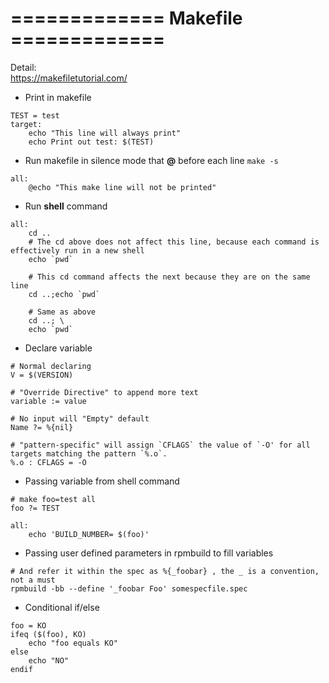 # =============  Makefile   =============  
Detail:  
https://makefiletutorial.com/

- Print in makefile
```make
TEST = test
target:
    echo "This line will always print"
    echo Print out test: $(TEST)
```

- Run makefile in silence mode that **@** before each line ```make -s```
```make
all:
    @echo "This make line will not be printed"
```

- Run **shell** command
```make
all:
    cd ..
    # The cd above does not affect this line, because each command is effectively run in a new shell
    echo `pwd`

    # This cd command affects the next because they are on the same line
    cd ..;echo `pwd`

    # Same as above
    cd ..; \
    echo `pwd`
```

- Declare variable
```make
# Normal declaring
V = $(VERSION)

# "Override Directive" to append more text
variable := value

# No input will "Empty" default
Name ?= %{nil}

# "pattern-specific" will assign `CFLAGS` the value of `-O' for all targets matching the pattern `%.o`.
%.o : CFLAGS = -O
```

- Passing variable from shell command
```make
# make foo=test all
foo ?= TEST

all:
	echo 'BUILD_NUMBER= $(foo)'
```

- Passing user defined parameters in rpmbuild to fill variables
```make
# And refer it within the spec as %{_foobar} , the _ is a convention, not a must
rpmbuild -bb --define '_foobar Foo' somespecfile.spec
```

- Conditional if/else
```make
foo = KO
ifeq ($(foo), KO)
    echo "foo equals KO"
else
    echo "NO"
endif
```
